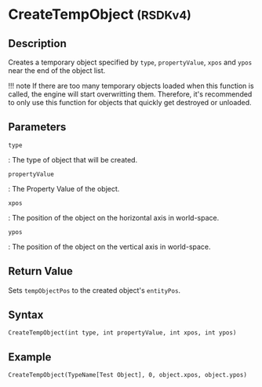 # CreateTempObject <small>(RSDKv4)</small>

## Description
Creates a temporary object specified by `type`, `propertyValue`, `xpos` and `ypos` near the end of the object list.

!!! note
    If there are too many temporary objects loaded when this function is called, the engine will start overwritting them. Therefore, it's recommended to only use this function for objects that quickly get destroyed or unloaded.

## Parameters
`type`

:   The type of object that will be created.

`propertyValue`

:   The Property Value of the object.

`xpos`

:   The position of the object on the horizontal axis in world-space.

`ypos`

:   The position of the object on the vertical axis in world-space.

## Return Value
Sets `tempObjectPos` to the created object's `entityPos`.

## Syntax
```
CreateTempObject(int type, int propertyValue, int xpos, int ypos)
```

## Example
```
CreateTempObject(TypeName[Test Object], 0, object.xpos, object.ypos)
```